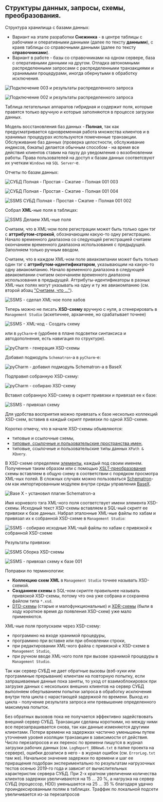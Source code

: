 Структуры данных, запросы, схемы, преобразования.
----

Структура хранилища с базами данных:
 - Вариант на этапе разработки **Снежинка** - в центре таблицы с рабочими и оперативными данными (далее по тексту **данными**), с краев таблицы со справочными данными (далее по тексту **справочниками**).
 - Вариант в работе - базы со справочниками на одном сервере, база с оперативными данными на другом. Отладка автономными распределенными запросами с распределенными транзакциями и хранимыми процедурами, иногда обернутыми в обработку исключения.

![Подключение 003 и результаты распределенного запроса](https://github.com/tsv19su254052/LoadWorkData-Scripts/assets/104857185/b5d59567-eb4d-4a47-b6bd-0bef36533401)

![Подключение 002 и результаты распределенного запроса](https://github.com/tsv19su254052/LoadWorkData-Scripts/assets/104857185/a7d0ce5a-28ff-456b-a6eb-2b89f96cc9c1)
 
 Таблица летательных аппаратов гибридная и содержит поля, которые правятся только вручную и которые заполняются в процессе загрузки данных.
 
 Модель восстановления баз данных - **Полная**, так как предусматривается одновременная работа множества клиентов и в хранимых процедурах используются помеченные транзакции. Обслуживание баз данных (проверка целостности, обслуживание индексов, бэкапы) делается обычным способом - на время все действия клиентов ставим на паузу до уведомления о возобновлении работы. Права пользователей на доступ к базам данных соответсвуют их учеткам `Windows` на `SQL Server`-е.

Отчеты по базам данных:

![СУБД Полная - Простая - Сжатие - Полная 001 003](https://user-images.githubusercontent.com/37275122/168450358-630fa494-2c0f-4bad-afb1-42bdb44325ec.png)

![СУБД Полная - Простая - Сжатие - Полная 001 004](https://user-images.githubusercontent.com/37275122/168450362-8de3b141-e670-4067-a28e-544cd9cff239.png)

![SSMS СУБД Полная - Простая - Сжатие - Полная 001 002](https://github.com/tsv19su254052/LoadWorkData-Scripts/assets/104857185/2ebabdc5-807e-412b-b6fc-e99e17bea887)

Собрал **XML**-ные поля в таблицах:

![SSMS Делаем XML-ные поля](https://user-images.githubusercontent.com/104857185/173250391-229e37c8-c996-4d22-bf0f-7df07d0845b0.png)

Считаем, что в XML-ном поле регистрации может быть только один тэг с **аттрибутом-строкой**, обозначающим какую-то одну регистрацию.
Начало временного диапазона со следующей регистрацией считаем окончанием временного диапазона использования с предыдущей.
Заполняем только ручным вводом.

Считаем, что в каждом XML-ном поле авиакомпании может быть только один тэг с **аттрибутом-идентификатором**, указывающим на какую-то одну авиакомпанию.
Начало временного диапазона в следующей авиакомпании считаем окончанием временного диапазона использования в предыдущей.
Аттрибуты-идентификаторы в разных XML-ных полях могут указывать на одну и ту же авиакомпанию (см. второй абзац ["Считаем, что ..."](https://github.com/tsv19su254052/LoadWorkData-GUIs-and-Utilities#%D1%81%D0%BF%D1%80%D0%B0%D0%B2%D0%BE%D1%87%D0%BD%D0%B8%D0%BA%D0%B8-%D0%B8-%D0%B4%D0%B0%D0%BD%D0%BD%D1%8B%D0%B5)).

![SSMS - сделал XML-ное поле хабов](https://user-images.githubusercontent.com/104857185/221209485-7197219f-011a-4033-bac2-d2f5de120600.png)

Теперь можно не писать **XSD-схему** вручную с нуля, а сгенерировать в `Management Studio` (аскетичнее, архаичнее, но срабатывает точнее)

![SSMS - XML-код - Создать схему](https://user-images.githubusercontent.com/104857185/167261451-a42a0c66-2888-4042-88a2-679f1ef6549a.png)

или в `pyCharm`-е (удобнее в плане подсветки синтаксиса и автодополнения, есть навигация по структуре).

![pyCharm - генерация XSD-схемы](https://user-images.githubusercontent.com/104857185/219681278-eeec7953-a13d-4ac6-8e42-787312e2caba.png)

Добавил подмодуль `Schematron`-а в `pyCharm`-е:

![pyCharm - добавил подмодуль Schematron-а в BaseX](https://user-images.githubusercontent.com/104857185/221182787-665e3add-c00d-40ea-83f9-e2db1e2ca7f7.png)

Подправил собранную XSD-схему:

![pyCharm - собираю XSD-схему](https://user-images.githubusercontent.com/104857185/221181126-ef7f3812-9cc1-409d-b998-0b51b725d844.png)

Вставил собранную XSD-схему в скрипт привязки и привязал ее к базе:

![SSMS - привязал схему](https://user-images.githubusercontent.com/104857185/221206221-97c4d302-ef48-4b42-9163-f15e3559d94a.png)

Для удобства восприятия можно привязать к базе несколько коллекций XSD-схем, вставив в каждый скрипт привязки по одной XSD-схеме.

Коротко отмечу, что в начале XSD-схемы объявляются:
 - типовые и ссылочные схемы,
 - [типовые, ссылочные и пользовательские пространства имен](https://www.w3.org/TR/xmlschema11-1),
 - типовые, ссылочные и пользовательские типы данных `XPath & XQuery`.

В XSD-схеме определяем [элементы](https://www.w3schools.com/xml/schema_simple.asp), каждый под своим именем. Полученные таким образом или с помощью [XSLT-преобразования](https://docs.microsoft.com/ru-ru/visualstudio/xml-tools/how-to-execute-an-xslt-transformation-from-the-xml-editor?view=vs-2022) схемы вставляем в общую схему в соответствии с порядком просмотра XML-ных полей. В сложных случаях можно пользоваться [Schematron](https://www.schematron.com )-ом как импортированным модулем внутри среды управления [BaseX](https://en.wikipedia.org/wiki/BaseX).

![Base X - установил плагин Schematron-а](https://user-images.githubusercontent.com/104857185/220959166-377d2b44-bc79-4e97-b3f1-87393aa887c7.png)

Имя корневого тэга XML-ного поля соответствует имени элемента XSD-схемы. Исходный текст XSD-схемы вставляем в SQL-ный скрипт ее привязки к базе данных.
Набрал эталонные XML-ные файлы по хабам и привязал их к собранной XSD-схеме в `Management Studio`:

![SSMS - собираю исходные XML-ный файлы по хабам с привязкой к собранной XSD-схеме](https://user-images.githubusercontent.com/104857185/221206489-25b6699c-a312-47c6-a63d-0010e67985e6.png)

Результаты привязки:

![SSMS Сборка XSD-схемы](https://user-images.githubusercontent.com/104857185/174197029-1815510f-f813-4244-8b73-d79f40e28064.png)
 
![SSMS - привязал схему к базе 001](https://user-images.githubusercontent.com/104857185/221229955-6c2162ff-0ee3-4524-ad33-6218847b5e2d.png)

Поправки по терминологии:
 - **Коллекцию схем XML** в `Management Studio` точнее называть XSD-схемой.
 - **Созданием схемы** в SQL-ном скрипте правильнее называть привязкой XSD-схемы, потому что она уже собрана и сохранена файлом типа `*.xsd`.
 - [DTD-схемы](https://en.wikipedia.org/wiki/Document_type_definition) (старые и малофункциональные) и [XDR-схемы](https://learn.microsoft.com/ru-ru/sql/relational-databases/xml/generate-an-inline-xdr-schema?view=sql-server-ver16) (были в ходу короткое время до появления XSD-схем) уже мало применяются.

XML-ные поля пропускаем через XSD-схему:
 - программно на входе хранимой процедуры,
 - программно при вставке или при обновлении строки,
 - при редактировании XML-ного файла с привязкой к XSD-схеме в `Management Studio`,
 - при ручном вводе XML-ного поля при вызове хранимой процедуры в `Management Studio`.

Так как сервер СУБД не дает обратные вызовы (вэб-хуки или программные прерывания) клиентам на повторную попытку,
если запрашиваемые данные пока заняты, то уход от взаимоблокировок при загрузке данных с нескольких внешних клиентов на сервер СУБД выполняем
обертыванием попытки запроса в обработку исключения внутри тела цикла с нарастающей задержкой по времени.
Выход из цикла - получение результата запроса или превышение определенного максимума попыток.

Без обратных вызовов пока не получается эффективно задействовать внешний сервер СУБД. Транзакции сделаны короткими, но между ними все перезапрашивается снова, так как данные изменяются другими клиентами. Потери времени на задержках частично уменьшены путем уточнения уровня изоляции транзакции в зависимости от действия. Число перезапросов и их перенос по времени пишутся в журнал загрузки рабочих данных (см. `LogReport_DBNew6.txt` в папке проекта на сервере), ошибки дозаписи в него - в журнал ошибок (см. `ErrorLog.txt` там же). Начальное значение задержки по времени и шаг ее приращения подобран экспериментально по результатам нагрузочных тестов осенью 2019-го года и зависит от вычислительных характеристик сервера СУБД. При 2-х кратном увеличении количества клиентов задержки увеличиваются на 15 ... 20 %, а нагрузка на сервер СУБД (процессор, HDD) уменьшается на 25 ... 35 % благодаря удачно проиндексированным полям в таблицах. Траффик по локальной подсети увеличивается из-за перезапросов
